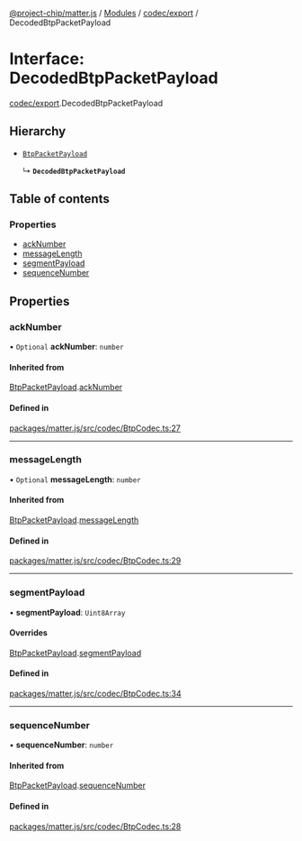 [@project-chip/matter.js](../README.md) / [Modules](../modules.md) / [codec/export](../modules/codec_export.md) / DecodedBtpPacketPayload

# Interface: DecodedBtpPacketPayload

[codec/export](../modules/codec_export.md).DecodedBtpPacketPayload

## Hierarchy

- [`BtpPacketPayload`](codec_export.BtpPacketPayload.md)

  ↳ **`DecodedBtpPacketPayload`**

## Table of contents

### Properties

- [ackNumber](codec_export.DecodedBtpPacketPayload.md#acknumber)
- [messageLength](codec_export.DecodedBtpPacketPayload.md#messagelength)
- [segmentPayload](codec_export.DecodedBtpPacketPayload.md#segmentpayload)
- [sequenceNumber](codec_export.DecodedBtpPacketPayload.md#sequencenumber)

## Properties

### ackNumber

• `Optional` **ackNumber**: `number`

#### Inherited from

[BtpPacketPayload](codec_export.BtpPacketPayload.md).[ackNumber](codec_export.BtpPacketPayload.md#acknumber)

#### Defined in

[packages/matter.js/src/codec/BtpCodec.ts:27](https://github.com/project-chip/matter.js/blob/2d9f2165d2672864fda3496a6d0d5f93597f82c6/packages/matter.js/src/codec/BtpCodec.ts#L27)

___

### messageLength

• `Optional` **messageLength**: `number`

#### Inherited from

[BtpPacketPayload](codec_export.BtpPacketPayload.md).[messageLength](codec_export.BtpPacketPayload.md#messagelength)

#### Defined in

[packages/matter.js/src/codec/BtpCodec.ts:29](https://github.com/project-chip/matter.js/blob/2d9f2165d2672864fda3496a6d0d5f93597f82c6/packages/matter.js/src/codec/BtpCodec.ts#L29)

___

### segmentPayload

• **segmentPayload**: `Uint8Array`

#### Overrides

[BtpPacketPayload](codec_export.BtpPacketPayload.md).[segmentPayload](codec_export.BtpPacketPayload.md#segmentpayload)

#### Defined in

[packages/matter.js/src/codec/BtpCodec.ts:34](https://github.com/project-chip/matter.js/blob/2d9f2165d2672864fda3496a6d0d5f93597f82c6/packages/matter.js/src/codec/BtpCodec.ts#L34)

___

### sequenceNumber

• **sequenceNumber**: `number`

#### Inherited from

[BtpPacketPayload](codec_export.BtpPacketPayload.md).[sequenceNumber](codec_export.BtpPacketPayload.md#sequencenumber)

#### Defined in

[packages/matter.js/src/codec/BtpCodec.ts:28](https://github.com/project-chip/matter.js/blob/2d9f2165d2672864fda3496a6d0d5f93597f82c6/packages/matter.js/src/codec/BtpCodec.ts#L28)
